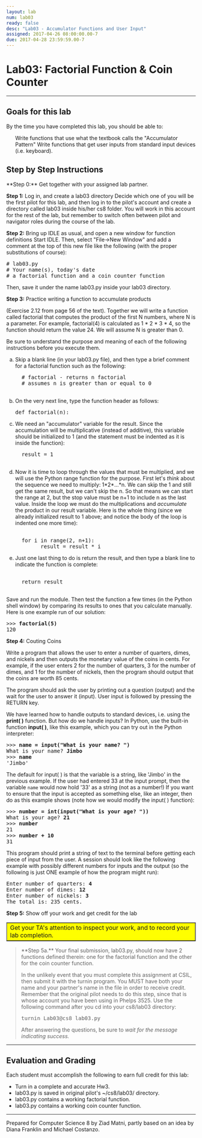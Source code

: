 ```yaml
---
layout: lab
num: lab03
ready: false
desc: "Lab03 - Accumulator Functions and User Input"
assigned: 2017-04-26 08:00:00.00-7
due: 2017-04-28 23:59:59.00-7
---
```


<div markdown='1'>

<h1>Lab03: Factorial Function & Coin Counter</h1>
<hr>
<h2>Goals for this lab</h2>

By the time you have completed this lab, you should be able to:
<ol>
Write functions that use what the textbook calls the "Accumulator Pattern"
Write functions that get user inputs from standard input devices (i.e. keyboard).
</ol>

<h2>Step by Step Instructions</h2>
**Step 0:** Get together with your assigned lab partner.

**Step 1:** Log in, and create a lab03 directory
Decide which one of you will be the first pilot for this lab, and then log in to the pilot's account and create a directory called lab03 inside his/her cs8 folder. You will work in this account for the rest of the lab, but remember to switch often between pilot and navigator roles during the course of the lab.</p>

**Step 2:** Bring up IDLE as usual, and open a new window for function definitions
Start IDLE. Then, select &quot;File-&gt;New Window&quot; and add a comment at the top of this new file like the following (with the proper substitutions of course): 

<pre>
# lab03.py
# Your name(s), today's date
# a factorial function and a coin counter function
</pre>

Then, save it under the name lab03.py inside your lab03 directory.

**Step 3:** Practice writing a function to accumulate products

(Exercise 2.12 from page 56 of the text). Together we will write a function called factorial that computes the product of the first N numbers, where N is a parameter. For example, factorial(4) is calculated as 1 * 2 * 3 * 4, so the function should return the value 24. We will assume N is greater than 0.

Be sure to understand the purpose and meaning of each of the following instructions before you execute them.

<ol type="a">

<li>Skip a blank line (in your lab03.py file), and then type a brief comment for a factorial function such as the following:
  <pre>
  # factorial - returns n factorial 
  # assumes n is greater than or equal to 0
  </pre>
</li>

<li>On the very next line, type the function header as follows:
  <pre>def factorial(n):</pre>
</li>

<li>We need an "accumulator" variable for the result. Since the accumulation will be multiplicative (instead of additive), this variable should be initialized to 1 (and the statement must be indented as it is inside the function):
  <pre>
  result = 1
  </pre>
</li>

<li>Now it is time to loop through the values that must be multiplied, and we will use the Python range function for the purpose. First let's <em>think</em> about the sequence we need to multiply: 1*2*...*n. We can skip the 1 and still get the same result, but we can't skip the n. So that means we can start the range at 2, but the stop value must be n+1 to include n as the last value. Inside the loop we must do the multiplications and <em>accumulate</em> the product in our result variable. Here is the whole thing (since we already initialized result to 1 above; and notice the body of the loop is indented one more time):
  <pre>    
  for i in range(2, n+1):
        result = result * i
</pre>
</li>

<li>Just one last thing to do is return the result, and then type a blank line to indicate the function is complete:
  <pre>    
  return result
  </pre>
</li>
</ol>

Save and run the module. Then test the function a few times (in the Python shell window) by comparing its results to ones that you calculate manually.  Here is one example run of our solution:
<pre>
>>> <b>factorial(5)</b>
120
</pre>

**Step 4:** Couting Coins

Write a program that allows the user to enter a number of quarters, dimes, and nickels and then outputs the monetary value of the coins in cents. For example, if the user enters 2 for the number of quarters, 3 for the number of dimes, and 1 for the number of nickels, then the program should output that the coins are worth 85 cents.

The program should ask the user by printing out a question (output) and the wait for the user to answer it (input). User input is followed by pressing the RETURN key.

We have learned how to handle outputs to standard devices, i.e. using the <b>print( )</b> function. But how do we handle inputs? In Python, use the built-in function <b>input( )</b>, like this example, which you can try out in the Python interpreter:
<pre>
>>> <b>name = input("What is your name? ")</b>
What is your name? <b>Jimbo</b>
>>> <b>name</b>
'Jimbo'
</pre>

The default for input( ) is that the variable is a string, like 'Jimbo' in the previous example. If the user had entered 33 at the input prompt, then the variable <code>name</code> would now hold '33' as a string (not as a number!) If you want to ensure that the input is accepted as something else, like an integer, then do as this example shows (note how we would modify the input( ) function):
<pre>
>>> <b>number = int(input("What is your age? "))</b>
What is your age? <b>21</b>
>>> <b>number</b>
21
>>> <b>number + 10</b>
31
</pre>

This program should print a string of text to the terminal before getting each piece of input from the user. A session should look like the following example with possibly different numbers for inputs and the output (so the following is just ONE example of how the program might run):
<pre>
Enter number of quarters: <b>4</b>
Enter number of dimes: <b>12</b>
Enter number of nickels: <b>3</b>
The total is: 235 cents.
</pre>

**Step 5:** Show off your work and get credit for the lab

<table bgcolor="yellow" border="1" cellpadding="4"><tbody><tr><td>
   Get your TA's attention to inspect your work, and to record your lab completion.
</td></tr></tbody></table>

<blockquote>
**Step 5a.**
Your final submission, lab03.py, should now have 2 functions defined therein: one for the factorial function and the other for the coin counter function.

In the unlikely event that you must complete this assignment at CSIL, then submit it with the turnin program. You MUST have both your name and your partner's name in the file in order to receive credit. Remember that the original pilot needs to do this step, since that is whose account you have been using in Phelps 3525. Use the following command after you cd into your cs8/lab03 directory:

<pre>turnin Lab03@cs8 lab03.py</pre>

After answering the questions, be sure to <em>wait for the message indicating success.</em>
</blockquote>

<hr>
<h2>Evaluation and Grading</h2>
Each student must accomplish the following to earn full credit for this lab:
 <ul>
   <li>Turn in a complete and accurate Hw3.</li>
   <li>lab03.py is saved in original pilot's ~/cs8/lab03/ directory.</li>
   <li>lab03.py contains a working factorial function.</li>
   <li>lab03.py contains a working coin counter function.</li>
 </ul>

<hr>
 <p>Prepared for Computer Science 8 by Ziad Matni, partly based on an idea by Diana Franklin and Michael Costanzo.</p>

</div>
